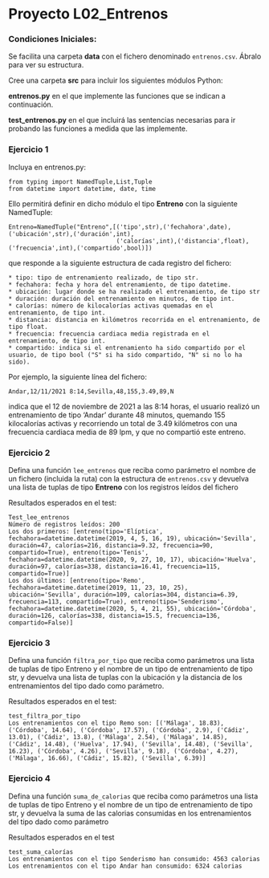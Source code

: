 # Proyecto L02_Entrenos

### Condiciones Iniciales:

Se facilita una carpeta **data** con el fichero denominado ``entrenos.csv``. Ábralo para ver su estructura. 

Cree una carpeta **src** para incluir los siguientes módulos Python:

**entrenos.py** en el que implemente las funciones que se indican a continuación.

**test_entrenos.py** en el que incluirá las sentencias necesarias para ir probando las funciones a medida que las implemente.

### Ejercicio 1

Incluya en entrenos.py:

```
from typing import NamedTuple,List,Tuple
from datetime import datetime, date, time
```

Ello permitirá definir en dicho módulo el tipo **Entreno** con la siguiente NamedTuple:
```
Entreno=NamedTuple("Entreno",[('tipo',str),('fechahora',date),('ubicación',str),('duración',int),
                              ('calorías',int),('distancia',float),('frecuencia',int),('compartido',bool)])
```

que responde a la siguiente estructura de cada registro del fichero:
```
* tipo: tipo de entrenamiento realizado, de tipo str. 
* fechahora: fecha y hora del entrenamiento, de tipo datetime. 
* ubicación: lugar donde se ha realizado el entrenamiento, de tipo str 
* duración: duración del entrenamiento en minutos, de tipo int. 
* calorías: número de kilocalorías activas quemadas en el entrenamiento, de tipo int. 
* distancia: distancia en kilómetros recorrida en el entrenamiento, de tipo float. 
* frecuencia: frecuencia cardiaca media registrada en el entrenamiento, de tipo int. 
* compartido: indica si el entrenamiento ha sido compartido por el usuario, de tipo bool ("S" si ha sido compartido, "N" si no lo ha sido). 
```

Por ejemplo, la siguiente línea del fichero: 

```Andar,12/11/2021 8:14,Sevilla,48,155,3.49,89,N```

indica que el 12 de noviembre de 2021 a las 8:14 horas, el usuario realizó un entrenamiento de tipo ‘Andar’
durante 48 minutos, quemando 155 kilocalorías activas y recorriendo un total de 3.49 kilómetros con una
frecuencia cardiaca media de 89 lpm, y que no compartió este entreno.

### Ejercicio 2
Defina una función ``lee_entrenos`` que reciba como parámetro el nombre de un fichero (incluida la ruta) con la estructura de ``entrenos.csv`` y devuelva una lista de tuplas de tipo **Entreno** con los registros leídos del fichero

Resultados esperados en el test:
```
Test_lee_entrenos
Número de registros leídos: 200
Los dos primeros: [entreno(tipo='Elíptica', fechahora=datetime.datetime(2019, 4, 5, 16, 19), ubicación='Sevilla', duración=47, calorías=216, distancia=9.32, frecuencia=90, compartido=True), entreno(tipo='Tenis', fechahora=datetime.datetime(2020, 9, 27, 10, 17), ubicación='Huelva', duración=97, calorías=338, distancia=16.41, frecuencia=115, compartido=True)]
Los dos últimos: [entreno(tipo='Remo', fechahora=datetime.datetime(2019, 11, 23, 10, 25), ubicación='Sevilla', duración=109, calorías=304, distancia=6.39, frecuencia=113, compartido=True), entreno(tipo='Senderismo', fechahora=datetime.datetime(2020, 5, 4, 21, 55), ubicación='Córdoba', duración=126, calorías=338, distancia=15.5, frecuencia=136, compartido=False)]
```

### Ejercicio 3

Defina una función ``filtra_por_tipo`` que reciba como parámetros una lista de tuplas de tipo Entreno y el nombre de un tipo de entrenamiento de tipo str, y devuelva una lista de tuplas con la ubicación y la distancia de los entrenamientos del tipo dado como parámetro.

Resultados esperados en el test:
```
test_filtra_por_tipo
Los entrenamientos con el tipo Remo son: [('Málaga', 18.83), ('Córdoba', 14.64), ('Córdoba', 17.57), ('Córdoba', 2.9), ('Cádiz', 13.01), ('Cádiz', 13.8), ('Málaga', 2.54), ('Málaga', 14.85), ('Cádiz', 14.48), ('Huelva', 17.94), ('Sevilla', 14.48), ('Sevilla', 16.23), ('Córdoba', 4.26), ('Sevilla', 9.18), ('Córdoba', 4.27), ('Málaga', 16.66), ('Cádiz', 15.82), ('Sevilla', 6.39)]
```

### Ejercicio 4

Defina una función ``suma_de_calorias`` que reciba como parámetros una lista de tuplas de tipo Entreno y el nombre de un tipo de entrenamiento de tipo str, y devuelva la suma de las calorias consumidas en los entrenamientos del tipo dado como parámetro

Resultados esperados en el test
```
test_suma_calorías
Los entrenamientos con el tipo Senderismo han consumido: 4563 calorias
Los entrenamientos con el tipo Andar han consumido: 6324 calorias
```